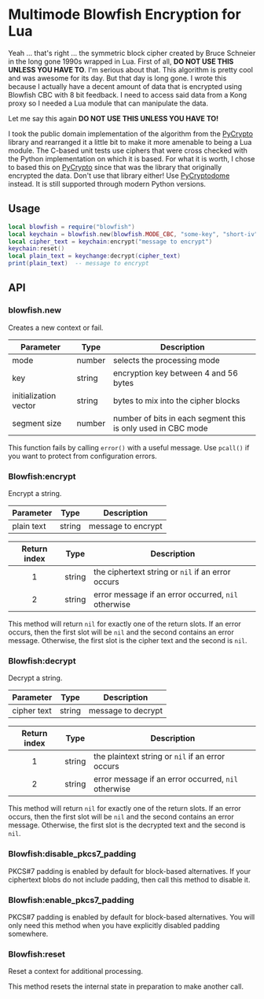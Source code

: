 # Multimode Blowfish Encryption for Lua

Yeah ... that's right ... the symmetric block cipher created by Bruce Schneier in
the long gone 1990s wrapped in Lua. First of all, **DO NOT USE THIS UNLESS YOU
HAVE TO**. I'm serious about that. This algorithm is pretty cool and was awesome
for its day. But that day is long gone. I wrote this because I actually have a
decent amount of data that is encrypted using Blowfish CBC with 8 bit feedback.
I need to access said data from a Kong proxy so I needed a Lua module that can
manipulate the data.

Let me say this again **DO NOT USE THIS UNLESS YOU HAVE TO!**

I took the public domain implementation of the algorithm from the [PyCrypto]
library and rearranged it a little bit to make it more amenable to being a
Lua module. The C-based unit tests use ciphers that were cross checked with
the Python implementation on which it is based. For what it is worth, I chose
to based this on [PyCrypto] since that was the library that originally encrypted
the data. Don't use that library either!  Use [PyCryptodome] instead. It is still
supported through modern Python versions.

[PyCrypto]: https://github.com/pycrypto/pycrypto/commit/65b43bd4ffe2a48bdedae986b1a291f5a2cc7df7

[PyCryptodome]: https://pycryptodome.readthedocs.io/en/latest/index.html

## Usage

```lua
local blowfish = require("blowfish")
local keychain = blowfish.new(blowfish.MODE_CBC, "some-key", "short-iv")
local cipher_text = keychain:encrypt("message to encrypt")
keychain:reset()
local plain_text = keychange:decrypt(cipher_text)
print(plain_text)  -- message to encrypt
```

## API

### blowfish.new

Creates a new context or fail.

| Parameter             | Type   | Description                                                  |
|-----------------------|--------|--------------------------------------------------------------|
| mode                  | number | selects the processing mode                                  |
| key                   | string | encryption key between 4 and 56 bytes                        |
| initialization vector | string | bytes to mix into the cipher blocks                          |
| segment size          | number | number of bits in each segment this is only used in CBC mode |

This function fails by calling `error()` with a useful message. Use `pcall()` if you want to
protect from configuration errors.

### Blowfish:encrypt

Encrypt a string.

| Parameter  | Type   | Description        |
|------------|--------|--------------------|
| plain text | string | message to encrypt |

| Return index | Type   | Description                                         |
|:------------:|--------|-----------------------------------------------------|
|      1       | string | the ciphertext string or `nil` if an error occurs   |
|      2       | string | error message if an error occurred, `nil` otherwise |

This method will return `nil` for exactly one of the return slots. If an error occurs, then the first
slot will be `nil` and the second contains an error message. Otherwise, the first slot is the cipher
text and the second is `nil`.

### Blowfish:decrypt

Decrypt a string.

| Parameter   | Type   | Description        |
|-------------|--------|--------------------|
| cipher text | string | message to decrypt |

| Return index | Type   | Description                                         |
|:------------:|--------|-----------------------------------------------------|
|      1       | string | the plaintext string or `nil` if an error occurs    |
|      2       | string | error message if an error occurred, `nil` otherwise |

This method will return `nil` for exactly one of the return slots. If an error occurs, then the first
slot will be `nil` and the second contains an error message. Otherwise, the first slot is the decrypted
text and the second is `nil`.

### Blowfish:disable_pkcs7_padding

PKCS#7 padding is enabled by default for block-based alternatives. If your ciphertext blobs do not include
padding, then call this method to disable it.

### Blowfish:enable_pkcs7_padding

PKCS#7 padding is enabled by default for block-based alternatives. You will only need this method when you
have explicitly disabled padding somewhere.

### Blowfish:reset

Reset a context for additional processing.

This method resets the internal state in preparation to make another call.
